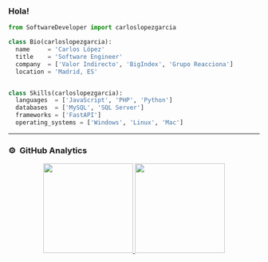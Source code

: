 ### Hola!

<!--
**carloslopezgarcia/carloslopezgarcia** is a ✨ _special_ ✨ repository because its `README.md` (this file) appears on your GitHub profile.

Here are some ideas to get you started:

- 🔭 I’m currently working on ...
- 🌱 I’m currently learning ...
- 👯 I’m looking to collaborate on ...
- 🤔 I’m looking for help with ...
- 💬 Ask me about ...
- 📫 How to reach me: ...
- 😄 Pronouns: ...
- ⚡ Fun fact: ...
-->
```python
from SoftwareDeveloper import carloslopezgarcia

class Bio(carloslopezgarcia):
  name     = 'Carlos López'
  title    = 'Software Engineer'
  company  = ['Valor Indirecto', 'BigIndex', 'Grupo Reacciona']
  location = 'Madrid, ES'


class Skills(carloslopezgarcia):
  languages  = ['JavaScript', 'PHP', 'Python']
  databases  = ['MySQL', 'SQL Server']
  frameworks = ['FastAPI']
  operating_systems = ['Windows', 'Linux', 'Mac']

```
----

### ⚙️ &nbsp;GitHub Analytics

<p align="center">
<a href="https://github.com/carloslopezgarcia">
  <img height="180em" src="https://github-readme-stats-eight-theta.vercel.app/api?username=carloslopezgarcia&show_icons=true&theme=algolia&include_all_commits=true&count_private=true"/>
  <img height="180em" src="https://github-readme-stats-eight-theta.vercel.app/api/top-langs/?username=carloslopezgarcia&layout=compact&langs_count=8&theme=algolia"/>
</a>
</p>
